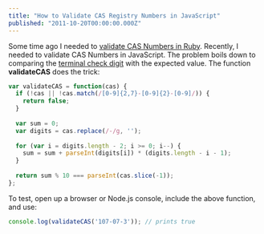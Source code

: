 ```yaml
---
title: "How to Validate CAS Registry Numbers in JavaScript"
published: "2011-10-20T00:00:00.000Z"
---
```


Some time ago I needed to [validate CAS Numbers in Ruby](http://depth-first.com/articles/2008/07/23/validating-cas-numbers/). Recently, I needed to validate CAS Numbers in JavaScript. The problem boils down to comparing the [terminal check digit](http://www.cas.org/expertise/cascontent/registry/checkdig.html) with the expected value. The function **validateCAS** does the trick:

```js
var validateCAS = function(cas) {
  if (!cas || !cas.match(/[0-9]{2,7}-[0-9]{2}-[0-9]/)) {
    return false;
  }
    
  var sum = 0;
  var digits = cas.replace(/-/g, '');
    
  for (var i = digits.length - 2; i >= 0; i--) {
    sum = sum + parseInt(digits[i]) * (digits.length - i - 1);
  }
    
  return sum % 10 === parseInt(cas.slice(-1));
};
```

To test, open up a browser or Node.js console, include the above function, and use:

```js
console.log(validateCAS('107-07-3')); // prints true
```